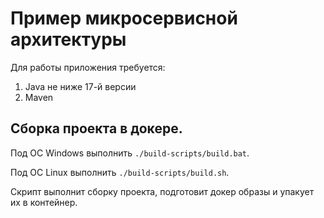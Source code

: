 # Пример микросервисной архитектуры
Для работы приложения требуется:

1. Java не ниже 17-й версии
2. Maven

## Сборка проекта в докере.

Под ОС Windows выполнить `./build-scripts/build.bat`.

Под ОС Linux выполнить `./build-scripts/build.sh`. 

Скрипт выполнит сборку проекта, подготовит докер образы и упакует их в контейнер.